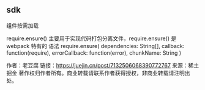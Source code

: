 ## sdk

组件按需加载

require.ensure()
主要用于实现代码打包分离文件，require.ensure() 是 webpack 特有的
语法
require.ensure(
   dependencies: String[],
   callback: function(require),
   errorCallback: function(error),
   chunkName: String
)

作者：老豆腐
链接：https://juejin.cn/post/7132506068390772767
来源：稀土掘金
著作权归作者所有。商业转载请联系作者获得授权，非商业转载请注明出处。